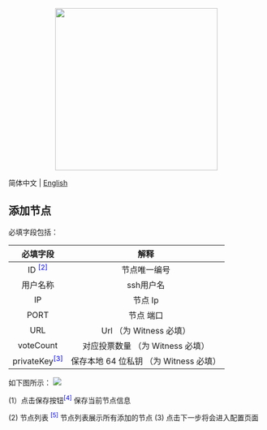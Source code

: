 <p align="center">
  <img width="320" src="https://tronscan.org/static/media/tron-banner-1.e40b3379.png">
</p>

简体中文 | [English](./README.md)
## 添加节点

必填字段包括：

|                  必填字段                   |               解释                |
| :-----------------------------------------: | :-------------------------------: |
|    ID <sup style="color:blue">[2]</sup>     |            节点唯一编号             |
|      用户名称                          |            ssh用户名             |
|                     IP                      |            节点 Ip            |
|                    PORT                     |           节点 端口           |
|                     URL                     |     Url         （为 Witness 必填）     |
|                  voteCount                  |    对应投票数量 （为 Witness 必填）    |
| privateKey<sup style="color:blue">[3]</sup> | 保存本地 64 位私钥 （为 Witness 必填） |

如下图所示：
![](http://39.106.174.213/wubin1/one-click-deployment/blob/master/steps/img/add_node.png)

(1）点击保存按钮<sup style="color:blue">[4]</sup> 保存当前节点信息

(2) 节点列表 <sup style="color:blue">[5]</sup> 节点列表展示所有添加的节点
(3) 点击下一步将会进入配置页面